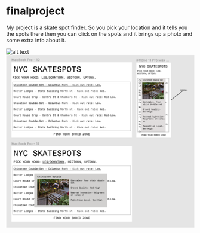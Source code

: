 # finalproject

My project is a skate spot finder. So you pick your location and it tells you the spots there then you can click on the spots and it brings up a photo and some extra info about it.

![alt text](hillchart.png)
![alt text](finalproject.png)
 
